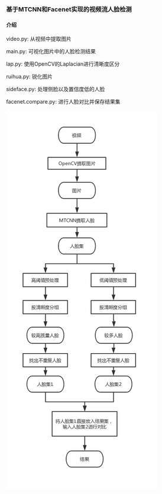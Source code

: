 ### 基于MTCNN和Facenet实现的视频流人脸检测
#### 介绍

video.py: 从视频中提取图片

main.py: 可视化图片中的人脸检测结果

lap.py: 使用OpenCV的Laplacian进行清晰度区分

ruihua.py: 锐化图片

sideface.py: 处理侧脸以及置信度低的人脸

facenet.compare.py: 进行人脸对比并保存结果集

![流程图](https://github.com/Frozenafire/MTCNN-Facenet/blob/master/%E6%B5%81%E7%A8%8B%E5%9B%BE.png)
